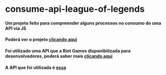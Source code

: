 # consume-api-league-of-legends

#### Um projeto feito para compreender alguns processos no consumo de uma API via JS
#### Poderá ver o projeto [clicando aqui](https://consume-api-league-of-legends-hqrc2a5hj-wesleyrodrigues55.vercel.app/)

#### Foi utilizado uma API que a Riot Games disponibilizada para desenvolvedores, poderá saber mais [clicando aqui](https://developer.riotgames.com/docs/lol)
#### A API que foi utilizada é [essa](http://ddragon.leagueoflegends.com/cdn/12.22.1/data/en_US/champion.json)


